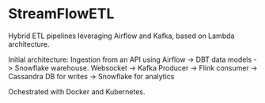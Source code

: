 # StreamFlowETL
Hybrid ETL pipelines leveraging Airflow and Kafka, based on Lambda architecture.

Initial architecture:
Ingestion from an API using Airflow -> DBT data models -> Snowflake warehouse.
Websocket -> Kafka Producer -> Flink consumer -> Cassandra DB for writes -> Snowflake for analytics

Ochestrated with Docker and Kubernetes.

